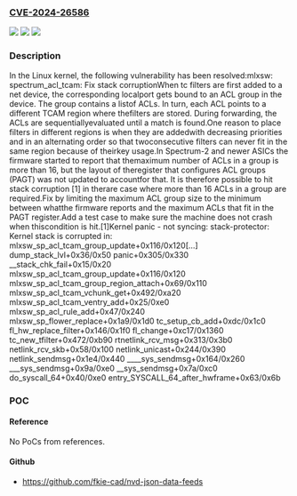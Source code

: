### [CVE-2024-26586](https://cve.mitre.org/cgi-bin/cvename.cgi?name=CVE-2024-26586)
![](https://img.shields.io/static/v1?label=Product&message=Linux&color=blue)
![](https://img.shields.io/static/v1?label=Version&message=c3ab435466d5%3C%2056750ea5d154%20&color=brighgreen)
![](https://img.shields.io/static/v1?label=Vulnerability&message=n%2Fa&color=brighgreen)

### Description

In the Linux kernel, the following vulnerability has been resolved:mlxsw: spectrum_acl_tcam: Fix stack corruptionWhen tc filters are first added to a net device, the corresponding localport gets bound to an ACL group in the device. The group contains a listof ACLs. In turn, each ACL points to a different TCAM region where thefilters are stored. During forwarding, the ACLs are sequentiallyevaluated until a match is found.One reason to place filters in different regions is when they are addedwith decreasing priorities and in an alternating order so that twoconsecutive filters can never fit in the same region because of theirkey usage.In Spectrum-2 and newer ASICs the firmware started to report that themaximum number of ACLs in a group is more than 16, but the layout of theregister that configures ACL groups (PAGT) was not updated to accountfor that. It is therefore possible to hit stack corruption [1] in therare case where more than 16 ACLs in a group are required.Fix by limiting the maximum ACL group size to the minimum between whatthe firmware reports and the maximum ACLs that fit in the PAGT register.Add a test case to make sure the machine does not crash when thiscondition is hit.[1]Kernel panic - not syncing: stack-protector: Kernel stack is corrupted in: mlxsw_sp_acl_tcam_group_update+0x116/0x120[...] dump_stack_lvl+0x36/0x50 panic+0x305/0x330 __stack_chk_fail+0x15/0x20 mlxsw_sp_acl_tcam_group_update+0x116/0x120 mlxsw_sp_acl_tcam_group_region_attach+0x69/0x110 mlxsw_sp_acl_tcam_vchunk_get+0x492/0xa20 mlxsw_sp_acl_tcam_ventry_add+0x25/0xe0 mlxsw_sp_acl_rule_add+0x47/0x240 mlxsw_sp_flower_replace+0x1a9/0x1d0 tc_setup_cb_add+0xdc/0x1c0 fl_hw_replace_filter+0x146/0x1f0 fl_change+0xc17/0x1360 tc_new_tfilter+0x472/0xb90 rtnetlink_rcv_msg+0x313/0x3b0 netlink_rcv_skb+0x58/0x100 netlink_unicast+0x244/0x390 netlink_sendmsg+0x1e4/0x440 ____sys_sendmsg+0x164/0x260 ___sys_sendmsg+0x9a/0xe0 __sys_sendmsg+0x7a/0xc0 do_syscall_64+0x40/0xe0 entry_SYSCALL_64_after_hwframe+0x63/0x6b

### POC

#### Reference
No PoCs from references.

#### Github
- https://github.com/fkie-cad/nvd-json-data-feeds

